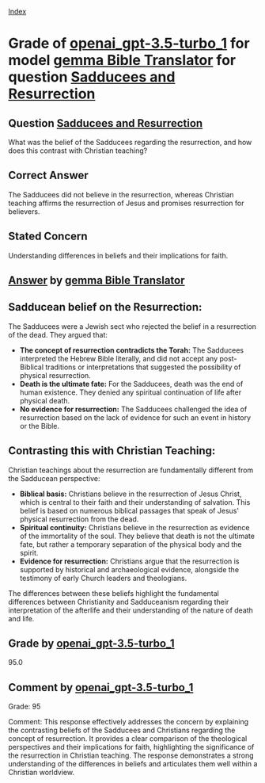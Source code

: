 
[Index](../../../../index.md)
# Grade of [openai_gpt-3.5-turbo_1](../../../grading_models/openai_gpt-3.5-turbo_1.md) for model [gemma Bible Translator](../../../answering_models/gemma_Bible_Translator.md) for question [Sadducees and Resurrection](../../../questions/Sadducees_and_Resurrection.md)

## Question [Sadducees and Resurrection](../../../questions/Sadducees_and_Resurrection.md)
What was the belief of the Sadducees regarding the resurrection, and how does this contrast with Christian teaching?

## Correct Answer
The Sadducees did not believe in the resurrection, whereas Christian teaching affirms the resurrection of Jesus and promises resurrection for believers.

## Stated Concern
Understanding differences in beliefs and their implications for faith.

## [Answer](../Sadducees_and_Resurrection.md) by [gemma Bible Translator](../../../answering_models/gemma_Bible_Translator.md)
## Sadducean belief on the Resurrection:

The Sadducees were a Jewish sect who rejected the belief in a resurrection of the dead. They argued that:

* **The concept of resurrection contradicts the Torah:** The Sadducees interpreted the Hebrew Bible literally, and did not accept any post-Biblical traditions or interpretations that suggested the possibility of physical resurrection.
* **Death is the ultimate fate:** For the Sadducees, death was the end of human existence. They denied any spiritual continuation of life after physical death.
* **No evidence for resurrection:** The Sadducees challenged the idea of resurrection based on the lack of evidence for such an event in history or the Bible.

## Contrasting this with Christian Teaching:

Christian teachings about the resurrection are fundamentally different from the Sadducean perspective:

* **Biblical basis:** Christians believe in the resurrection of Jesus Christ, which is central to their faith and their understanding of salvation. This belief is based on numerous biblical passages that speak of Jesus' physical resurrection from the dead.
* **Spiritual continuity:** Christians believe in the resurrection as evidence of the immortality of the soul. They believe that death is not the ultimate fate, but rather a temporary separation of the physical body and the spirit.
* **Evidence for resurrection:** Christians argue that the resurrection is supported by historical and archaeological evidence, alongside the testimony of early Church leaders and theologians.

The differences between these beliefs highlight the fundamental differences between Christianity and Sadduceanism regarding their interpretation of the afterlife and their understanding of the nature of death and life.

## Grade by [openai_gpt-3.5-turbo_1](../../../grading_models/openai_gpt-3.5-turbo_1.md)
95.0

## Comment by [openai_gpt-3.5-turbo_1](../../../grading_models/openai_gpt-3.5-turbo_1.md)
Grade: 95

Comment: This response effectively addresses the concern by explaining the contrasting beliefs of the Sadducees and Christians regarding the concept of resurrection. It provides a clear comparison of the theological perspectives and their implications for faith, highlighting the significance of the resurrection in Christian teaching. The response demonstrates a strong understanding of the differences in beliefs and articulates them well within a Christian worldview.
